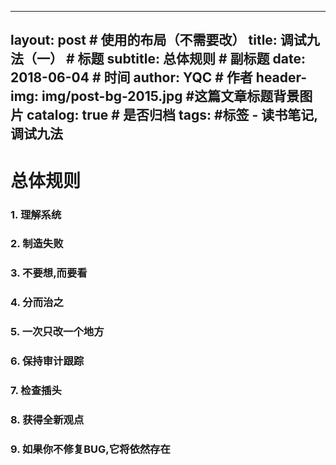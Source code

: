 
---
layout:     post                    # 使用的布局（不需要改）
title:      调试九法（一）           	# 标题 
subtitle:   总体规则  				# 副标题
date:       2018-06-04              # 时间
author:     YQC                      # 作者
header-img: img/post-bg-2015.jpg    #这篇文章标题背景图片
catalog: true                       # 是否归档
tags:                               #标签
    - 读书笔记, 调试九法
---
# 总体规则

### 1. 理解系统
### 2. 制造失败
### 3. 不要想,而要看
### 4. 分而治之
### 5. 一次只改一个地方
### 6. 保持审计跟踪
### 7. 检查插头
### 8. 获得全新观点
### 9. 如果你不修复BUG,它将依然存在